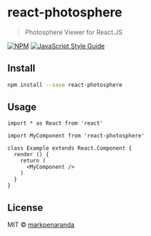 # react-photosphere

> Photosphere Viewer for React.JS

[![NPM](https://img.shields.io/npm/v/react-photosphere.svg)](https://www.npmjs.com/package/react-photosphere) [![JavaScript Style Guide](https://img.shields.io/badge/code_style-standard-brightgreen.svg)](https://standardjs.com)

## Install

```bash
npm install --save react-photosphere
```

## Usage

```tsx
import * as React from 'react'

import MyComponent from 'react-photosphere'

class Example extends React.Component {
  render () {
    return (
      <MyComponent />
    )
  }
}
```

## License

MIT © [markpenaranda](https://github.com/markpenaranda)
